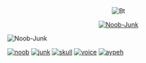 <p align="center"><img src="https://user-images.githubusercontent.com/77061416/108649854-21579a00-74f9-11eb-940e-90dda3310226.jpg" alt="Bt">  
<p align="center">
<p align="center"><a href="https://github.com/Noob-Junk"><img title="Noob-Junk" src="https://github-readme-stats.vercel.app/api?username=Noob-Junk&show_icons=true&include_all_commits=true&theme=chartreuse-dark&cache_seconds=3200"></a>
</p>
<p align="center>
<a href="https://github.com/Noob-Junk"><img title="Noob-Junk" src="https://github-readme-stats.vercel.app/api/top-langs/?username=Noob-Junk&layout=compact&theme=chartreuse-dark&cache_seconds=3200"></a>
</p>
<a href="https://github.com/Noob-Junk/noob"><img title="noob" src="https://github-readme-stats.vercel.app/api/pin/?username=Noob-Junk&repo=noob&theme=radical"></a>
<a href="https://github.com/Noob-Junk/junk"><img title="junk" src="https://github-readme-stats.vercel.app/api/pin/?username=Noob-Junk&repo=junk&theme=radical"></a>
<a href="https://github.com/Noob-Junk/skull"><img title="skull" src="https://github-readme-stats.vercel.app/api/pin/?username=Noob-Junk&repo=skull&theme=radical"></a>
<a href="https://github.com/Noob-Junk/voice"><img title="voice" src="https://github-readme-stats.vercel.app/api/pin/?username=Noob-Junk&repo=voice&theme=radical"></a>
<a href="https://github.com/Noob-Junk/aypeh"><img title="aypeh" src="https://github-readme-stats.vercel.app/api/pin/?username=Noob-Junk&repo=aypeh&theme=radical"></a>
</p>


